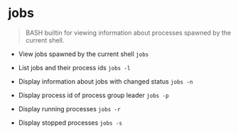 # jobs
> BASH builtin for viewing information about processes spawned by the current shell.

- View jobs spawned by the current shell
`jobs`

- List jobs and their process ids
`jobs -l`

- Display information about jobs with changed status
`jobs -n`

- Display process id of process group leader
`jobs -p`

- Display running processes
`jobs -r`

- Display stopped processes
`jobs -s`

